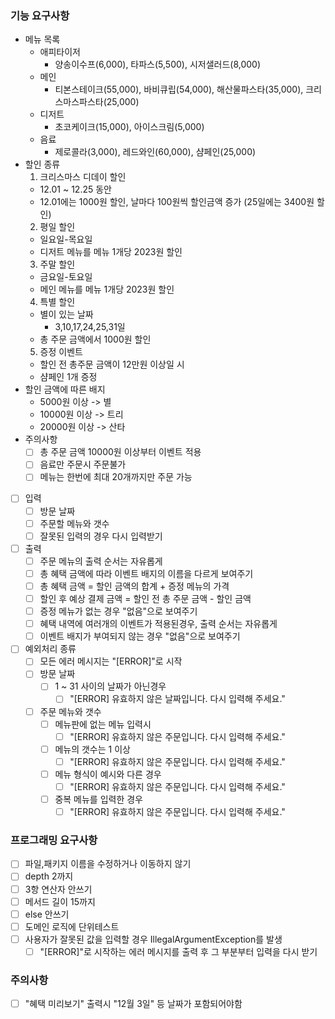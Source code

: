### 기능 요구사항
- 메뉴 목록
  - 애피타이저
    - 양송이수프(6,000), 타파스(5,500), 시저샐러드(8,000)
  - 메인
    - 티본스테이크(55,000), 바비큐립(54,000), 해산물파스타(35,000), 크리스마스파스타(25,000)
  - 디저트
    - 초코케이크(15,000), 아이스크림(5,000)
  - 음료
    - 제로콜라(3,000), 레드와인(60,000), 샴페인(25,000)
- 할인 종류
  1. 크리스마스 디데이 할인
    - 12.01 ~ 12.25 동안
    - 12.01에는 1000원 할인, 날마다 100원씩 할인금액 증가 (25일에는 3400원 할인)
  2. 평일 할인
    - 일요일-목요일
    - 디저트 메뉴를 메뉴 1개당 2023원 할인
  3. 주말 할인
    - 금요일-토요일
    - 메인 메뉴를 메뉴 1개당 2023원 할인
  4. 특별 할인
    - 별이 있는 날짜
      - 3,10,17,24,25,31일
    - 총 주문 금액에서 1000원 할인
  5. 증정 이벤트
    - 할인 전 총주문 금액이 12만원 이상일 시
    - 샴페인 1개 증정
- 할인 금액에 따른 배지
  - 5000원 이상 -> 별
  - 10000원 이상 -> 트리
  - 20000원 이상 -> 산타
- 주의사항
  - [ ] 총 주문 금액 10000원 이상부터 이벤트 적용
  - [ ] 음료만 주문시 주문불가
  - [ ] 메뉴는 한번에 최대 20개까지만 주문 가능
- [ ] 입력
  - [ ] 방문 날짜
  - [ ] 주문할 메뉴와 갯수
  - [ ] 잘못된 입력의 경우 다시 입력받기
- [ ] 출력
  - [ ] 주문 메뉴의 출력 순서는 자유롭게
  - [ ] 총 혜택 금액에 따라 이벤트 배지의 이름을 다르게 보여주기
  - [ ] 총 혜택 금액 = 할인 금액의 합계 + 증정 메뉴의 가격
  - [ ] 할인 후 예상 결제 금액 = 할인 전 총 주문 금액 - 할인 금액
  - [ ] 증정 메뉴가 없는 경우 "없음"으로 보여주기
  - [ ] 혜택 내역에 여러개의 이벤트가 적용된경우, 출력 순서는 자유롭게
  - [ ] 이벤트 배지가 부여되지 않는 경우 "없음"으로 보여주기
- [ ] 예외처리 종류
  - [ ] 모든 에러 메시지는 "[ERROR]"로 시작 
  - [ ] 방문 날짜
    - [ ] 1 ~ 31 사이의 날짜가 아닌경우
      - [ ] "[ERROR] 유효하지 않은 날짜입니다. 다시 입력해 주세요."
  - [ ] 주문 메뉴와 갯수
    - [ ] 메뉴판에 없는 메뉴 입력시   
      - [ ] "[ERROR] 유효하지 않은 주문입니다. 다시 입력해 주세요."
    - [ ] 메뉴의 갯수는 1 이상
      - [ ] "[ERROR] 유효하지 않은 주문입니다. 다시 입력해 주세요."
    - [ ] 메뉴 형식이 예시와 다른 경우
      - [ ] "[ERROR] 유효하지 않은 주문입니다. 다시 입력해 주세요."
    - [ ] 중복 메뉴를 입력한 경우
      - [ ] "[ERROR] 유효하지 않은 주문입니다. 다시 입력해 주세요."

### 프로그래밍 요구사항
- [ ] 파일,패키지 이름을 수정하거나 이동하지 않기
- [ ] depth 2까지
- [ ] 3항 연산자 안쓰기
- [ ] 메서드 길이 15까지
- [ ] else 안쓰기
- [ ] 도메인 로직에 단위테스트
- [ ] 사용자가 잘못된 값을 입력할 경우 IllegalArgumentException를 발생
  - [ ] "[ERROR]"로 시작하는 에러 메시지를 출력 후 그 부분부터 입력을 다시 받기

### 주의사항
- [ ] "혜택 미리보기" 출력시 "12월 3일" 등 날짜가 포함되어야함